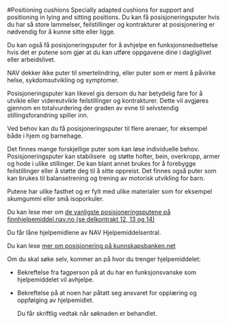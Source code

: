 #Positioning cushions
Specially adapted cushions for support and positioning in lying and sitting positions.
Du kan få posisjoneringsputer hvis du har så store lammelser, feilstillinger og kontrakturer at posisjonering er nødvendig for å kunne sitte eller ligge.

 Du kan også få posisjoneringsputer for å avhjelpe en funksjonsnedsettelse hvis det er putene som gjør at du kan utføre oppgavene dine i dagliglivet eller arbeidslivet.

 NAV dekker ikke puter til smertelindring, eller puter som er ment å påvirke helse, sykdomsutvikling og symptomer. 

 Posisjoneringsputer kan likevel gis dersom du har betydelig fare for å utvikle eller videreutvikle feilstillinger og kontrakturer. Dette vil avgjøres gjennom en totalvurdering der graden av evne til selvstendig stillingsforandring spiller inn.

 Ved behov kan du få posisjoneringsputer til flere arenaer, for eksempel både i hjem og barnehage.

 Det finnes mange forskjellige puter som kan løse individuelle behov. Posisjoneringsputer kan stabilisere  og støtte hofter, bein, overkropp, armer og hode i ulike stillinger. De kan blant annet brukes for å forebygge feilstillinger eller å støtte deg til å sitte oppreist. Det finnes også puter som kan brukes til balansetrening og trening av motorisk utvikling for barn.

 Putene har ulike fasthet og er fylt med ulike materialer som for eksempel skumgummi eller små isoporkuler.

 Du kan lese mer om [de vanligste posisjoneringsputene på finnhjelpemiddel.nav.no (se delkontrakt 12, 13 og 14)](https://finnhjelpemiddel.nav.no/rammeavtale/a9f619de-1223-422f-828f-c6f380622a55)

 Du får låne hjelpemidlene av NAV Hjelpemiddelsentral.

 Du kan lese [mer om posisjonering på kunnskapsbanken.net](https://www.kunnskapsbanken.net/bevegelse/posisjonering/)

 Om du skal søke selv, kommer an på hvor du trenger hjelpemiddelet:

  * Bekreftelse fra fagperson på at du har en funksjonsvanske som hjelpemiddelet vil avhjelpe.
* Bekreftelse på at noen har påtatt seg ansvaret for opplæring og oppfølging av hjelpemidlet.

  Du får skriftlig vedtak når søknaden er behandlet.

 